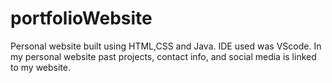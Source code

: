 # portfolioWebsite
Personal website built using HTML,CSS and Java. IDE used was VScode. In my personal website past projects, contact info, and social media is linked to my website.
